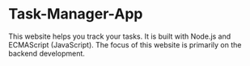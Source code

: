 # Task-Manager-App
<p>This website helps you track your tasks. It is built with Node.js and ECMAScript (JavaScript). The focus of this website is primarily on the backend development.</p>
